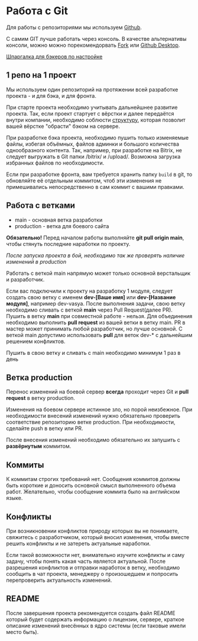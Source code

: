# Работа с Git

 
Для работы с репозиториями мы используем [Github](https://github.com/CedroAgency).

С самим GIT лучше работать через консоль. В качестве альтернативы консоли, можно можно порекомендорвать [Fork](https://www.google.com/search?q=Fork) или [Github Desktop](https://desktop.github.com).


[Шпаргалка для бэкеров по настройке](24_git_install.md)

## 1 репо на 1 проект

Мы используем один репозиторий на протяжении всей разработке проекта - и для бэка, и для фронта.

При старте проекта необходимо учитывать дальнейшнее развитие проекта. 
Так, если проект стартует с вёрстки и далее передаётся внутри компании, необходимо соблюсти [структуру](24_structure.md), которая позволит вашей вёрстке "обрасти" бэком на сервере. 

При разработке бэка проекта, необходимо пушить только изменяемые файлы, избегая объёмных, файлов админки и большого количества однообразного контента. Так, например, при разработке на Bitrix, не следует выгружать в Git папки /bitrix/ и /upload/. Возможна загрузка избранных файлов по необходимости.

Если при разработке фронта, вам требуется хранить папку `build` в git, то обновляйте её отдельным коммитом, чтоб эти изменения не примешивались непосредственно в сам коммит с вашими правками. 

## Работа с ветками

* main - основная ветка разработки
* production - ветка для боевого сайта
 

**Обязательно!** Перед началом работы выполняйте **git pull origin main**, чтобы стянуть последние наработки по проекту.

_После запуска проекта в бой, необходимо так же проверять наличие изменений в production_

 
Работать с веткой main напрямую может только основной верстальщик и разработчик. 
 

Если вас подключили к проекту на разработку 1 модуля, следует создать свою ветку с именем **dev-[Ваше имя]** или **dev-[Название модуля]**, например dev-vasya. После выполнения задачи, свою ветку необходимо сливать с веткой **main** через Pull Request(далее PR). Пушить в ветку **main** при совместной работе - нельзя. Для объединения необходимо выполнить **pull request** из вашей ветки в ветку main. PR в мастер может принимать любой разработчик, но лучше основной. С веткой main допустимо использовать **pull** для веток dev-* с дальнейшим решением конфликтов.


Пушить в свою ветку и сливать с main необходимо минимум 1 раз в день


## Ветка production

Перенос изменений на боевой сервер **всегда** проходит через Git и **pull request** в ветку production.

Изменения на боевом сервере истинное зло, но порой неизбежное. При необходимости внесений изменений нужно обязательно проверить соответствие репозиторию ветке production. При необходимости, сделайте push в ветку или PR.

После внесения изменений необходимо обязательно их запушить с **развёрнутым** коммитом.

## Коммиты

К коммитам строгих требований нет. Сообщения коммитов должны быть короткие и доносить основной смысл выполненного объема работ. Желательно, чтобы сообщение коммита было на английском языке.
  
 

## Конфликты

При возникновении конфликтов природу которых вы не понимаете, свяжитесь с разработчиком, который вносил изменения, чтобы вместе решить конфликты и не затереть актуальные наработки.

Если такой возможности нет, внимательно изучите конфликты и саму задачу, чтобы понять какая часть является актуальной. После разрешения конфликтов и отправки наработок в ветку, необходимо сообщить в чат проекта, менеджеру о произошедшем и попросить перепроверить актуальность изменений.

## README
После завершения проекта рекомендуется создать файл README который будет содержать информацию о лицензии, сервере, краткое описание изменений внесённых в ядро системы (если таковые имели место быть). 


